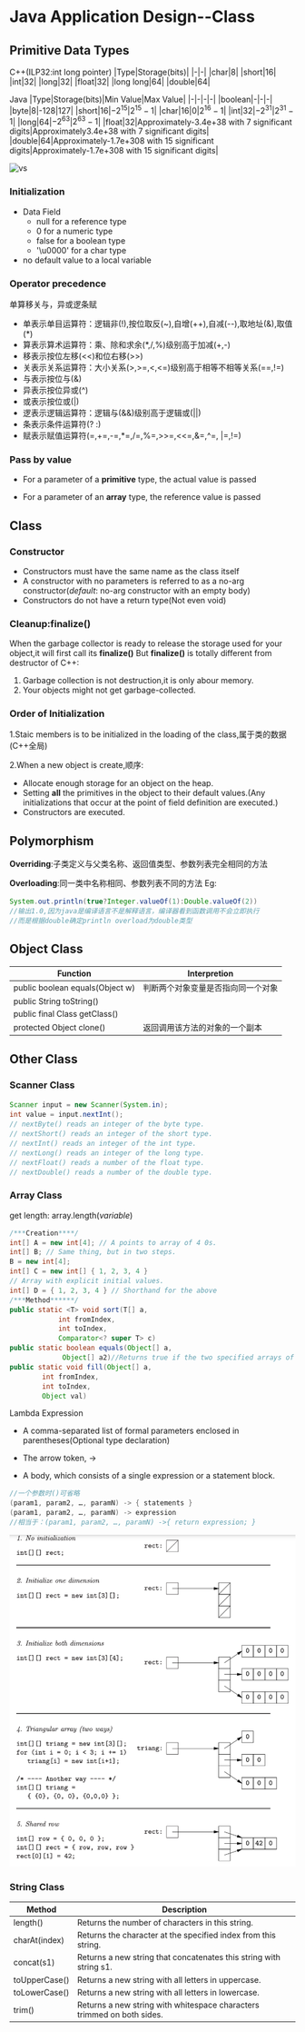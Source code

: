 # Java Application Design--Class

## Primitive Data Types

C++(ILP32:int long pointer)
|Type|Storage(bits)|
|-|-|
|char|8|
|short|16|
|int|32|
|long|32|
|float|32|
|long long|64|
|double|64|

Java
|Type|Storage(bits)|Min Value|Max Value|
|-|-|-|-|
|boolean|-|-|-|
|byte|8|-128|127|
|short|16|$-2^{15}$|$2^{15}-1$|
|char|16|0|$2^{16}-1$|
|int|32|$-2^{31}$|$2^{31}-1$|
|long|64|$-2^{63}$|$2^{63}-1$|
|float|32|Approximately-3.4e+38 with 7 significant digits|Approximately3.4e+38 with 7 significant digits|
|double|64|Approximately-1.7e+308 with 15 significant digits|Approximately-1.7e+308 with 15 significant digits|

![vs](https://img-blog.csdnimg.cn/20201013163013271.png?x-oss-process=image/watermark,type_ZmFuZ3poZW5naGVpdGk,shadow_10,text_aHR0cHM6Ly9ibG9nLmNzZG4ubmV0L3FxXzM5MzgwMjMw,size_16,color_FFFFFF,t_70#pic_center)

### Initialization
- Data Field
  - null for a reference type
  - 0 for a numeric type
  - false for a boolean type
  - '\u0000' for a char type
- no default value to a local
variable
### Operator precedence
单算移关与，异或逻条赋

- 单表示单目运算符：逻辑非(!),按位取反(~),自增(++),自减(--),取地址(&),取值(*)
- 算表示算术运算符：乘、除和求余(*,/,%)级别高于加减(+,-)
- 移表示按位左移(<<)和位右移(>>)
- 关表示关系运算符：大小关系(>,>=,<,<=)级别高于相等不相等关系(==,!=)
- 与表示按位与(&)
- 异表示按位异或(^)
- 或表示按位或(|)
- 逻表示逻辑运算符：逻辑与(&&)级别高于逻辑或(||)
- 条表示条件运算符(? :)
- 赋表示赋值运算符(=,+=,-=,*=,/=,%=,>>=,<<=,&=,^=, |=,!=)

### Pass by value
- For a parameter of a **primitive** type, the actual value is passed

- For a parameter of an **array** type, the reference value is passed

## Class

### Constructor

- Constructors must have the same name as the
class itself
- A constructor with no parameters is referred to as
a no-arg constructor(*default*: no-arg constructor with an
empty body)
- Constructors do not have a return type(Not even void)

### Cleanup:finalize()

When the garbage collector is ready to release the storage used for your object,it will first call its **finalize()**
But **finalize()** is totally different from destructor of C++:

1. Garbage collection is not destruction,it is only abour memory.
2. Your objects might not get garbage-collected.

### Order of Initialization

1.Staic members is to be initialized in the loading of the class,属于类的数据(C++全局)

2.When a new object is create,顺序:
- Allocate enough storage for an object on the heap.
- Setting **all** the primitives in the object to their default values.(Any initializations that occur at the point of field definition are executed.)
- Constructors are executed.

## Polymorphism

**Overriding**:子类定义与父类名称、返回值类型、参数列表完全相同的方法

**Overloading**:同一类中名称相同、参数列表不同的方法
Eg:

```java
System.out.println(true?Integer.valueOf(1):Double.valueOf(2))
//输出1.0,因为java是编译语言不是解释语言，编译器看到函数调用不会立即执行
//而是根据double确定println overload为double类型
```
## Object Class

|Function|Interpretion|
|-|-|
|public boolean equals(Object w)|判断两个对象变量是否指向同一个对象|
|public String toString()||
|public final Class getClass()||
|protected Object clone()|返回调用该方法的对象的一个副本|

## Other Class
### Scanner Class

```java
Scanner input = new Scanner(System.in);
int value = input.nextInt();
// nextByte() reads an integer of the byte type.
// nextShort() reads an integer of the short type.
// nextInt() reads an integer of the int type.
// nextLong() reads an integer of the long type.
// nextFloat() reads a number of the float type.
// nextDouble() reads a number of the double type.
```

### Array Class

get length: array.length(*variable*)
```java
/***Creation****/
int[] A = new int[4]; // A points to array of 4 0s.
int[] B; // Same thing, but in two steps.
B = new int[4];
int[] C = new int[] { 1, 2, 3, 4 }
// Array with explicit initial values.
int[] D = { 1, 2, 3, 4 } // Shorthand for the above
/***Method******/
public static <T> void sort(T[] a,
            int fromIndex,
            int toIndex,
            Comparator<? super T> c)
public static boolean equals(Object[] a,
             Object[] a2)//Returns true if the two specified arrays of Objects are equal to one another.
public static void fill(Object[] a,
        int fromIndex,
        int toIndex,
        Object val)             
```
Lambda Expression
- A comma-separated list of formal parameters enclosed in parentheses(Optional type declaration)

- The arrow token, ->

- A body, which consists of a single expression or a statement block. 
```java
//一个参数时()可省略
(param1, param2, …, paramN) -> { statements }
(param1, param2, …, paramN) -> expression
//相当于：(param1, param2, …, paramN) ->{ return expression; }
```

![20211004215118](https://raw.githubusercontent.com/zxc2012/image/main/20211004215118.png)


### String Class

|Method|Description|
|-|-|
|length()|Returns the number of characters in this string.|
|charAt(index)|Returns the character at the specified index from this string.|
|concat(s1)|Returns a new string that concatenates this string with string s1.|
|toUpperCase()|Returns a new string with all letters in uppercase.|
|toLowerCase()|Returns a new string with all letters in lowercase.|
|trim() |Returns a new string with whitespace characters trimmed on both sides.|
